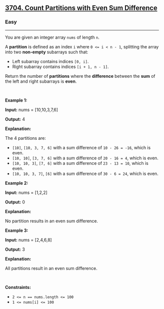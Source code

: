 <h2><a href="https://leetcode.com/problems/count-partitions-with-even-sum-difference/description/?envType=problem-list-v2&envId=prefix-sum">3704. Count Partitions with Even Sum Difference</a></h2><h3>Easy</h3><hr><p>You are given an integer array <code>nums</code> of length <code>n</code>.</p>

<p>A <strong>partition</strong> is defined as an index <code>i</code> where <code>0 &lt;= i &lt; n - 1</code>, splitting the array into two <strong>non-empty</strong> subarrays such that:</p>

<ul>
	<li>Left subarray contains indices <code>[0, i]</code>.</li>
	<li>Right subarray contains indices <code>[i + 1, n - 1]</code>.</li>
</ul>

<p>Return the number of <strong>partitions</strong> where the <strong>difference</strong> between the <strong>sum</strong> of the left and right subarrays is <strong>even</strong>.</p>

<p>&nbsp;</p>
<p><strong class="example">Example 1:</strong></p>

<div class="example-block">
<p><strong>Input:</strong> <span class="example-io">nums = [10,10,3,7,6]</span></p>

<p><strong>Output:</strong> <span class="example-io">4</span></p>

<p><strong>Explanation:</strong></p>

<p>The 4 partitions are:</p>

<ul>
	<li><code>[10]</code>, <code>[10, 3, 7, 6]</code> with a sum difference of <code>10 - 26 = -16</code>, which is even.</li>
	<li><code>[10, 10]</code>, <code>[3, 7, 6]</code> with a sum difference of <code>20 - 16 = 4</code>, which is even.</li>
	<li><code>[10, 10, 3]</code>, <code>[7, 6]</code> with a sum difference of <code>23 - 13 = 10</code>, which is even.</li>
	<li><code>[10, 10, 3, 7]</code>, <code>[6]</code> with a sum difference of <code>30 - 6 = 24</code>, which is even.</li>
</ul>
</div>

<p><strong class="example">Example 2:</strong></p>

<div class="example-block">
<p><strong>Input:</strong> <span class="example-io">nums = [1,2,2]</span></p>

<p><strong>Output:</strong> <span class="example-io">0</span></p>

<p><strong>Explanation:</strong></p>

<p>No partition results in an even sum difference.</p>
</div>

<p><strong class="example">Example 3:</strong></p>

<div class="example-block">
<p><strong>Input:</strong> <span class="example-io">nums = [2,4,6,8]</span></p>

<p><strong>Output:</strong> <span class="example-io">3</span></p>

<p><strong>Explanation:</strong></p>

<p>All partitions result in an even sum difference.</p>
</div>

<p>&nbsp;</p>
<p><strong>Constraints:</strong></p>

<ul>
	<li><code>2 &lt;= n == nums.length &lt;= 100</code></li>
	<li><code>1 &lt;= nums[i] &lt;= 100</code></li>
</ul>
